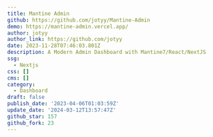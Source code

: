 ```yaml
---
title: Mantine Admin
github: https://github.com/jotyy/Mantine-Admin
demo: https://mantine-admin.vercel.app/
author: jotyy
author_link: https://github.com/jotyy
date: 2023-11-28T07:46:03.801Z
description: A Modern Admin Dashboard with Mantine7/React/NextJS
ssg:
  - Nextjs
css: []
cms: []
category:
  - Dashboard
draft: false
publish_date: '2023-04-06T01:03:59Z'
update_date: '2024-03-12T13:57:47Z'
github_star: 157
github_fork: 23
---
```

